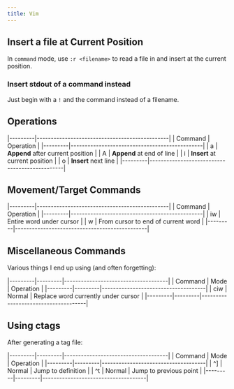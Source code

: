```yaml
---
title: Vim
---
```


## Insert a file at Current Position ##

In `command` mode, use `:r <filename>` to read a file in and insert at the
current position.

### Insert stdout of a command instead ###

Just begin with a `!` and the command instead of a filename.

## Operations ##

|---------|-----------------------------------------------|
| Command | Operation                                     |
|---------|-----------------------------------------------|
| a       | **Append** after current position             |
| A       | **Append** at end of line                     |
| i       | **Insert** at current position                |
| o       | **Insert** next line                          |
|---------|-----------------------------------------------|

## Movement/Target Commands ##

|---------|-----------------------------------------------|
| Command | Operation                                     |
|---------|-----------------------------------------------|
| iw      | Entire word under cursor                      |
| w       | From cursor to end of current word            |
|---------|-----------------------------------------------|

## Miscellaneous Commands ##

Various things I end up using (and often forgetting):

|---------|---------|-------------------------------------|
| Command | Mode    | Operation                           |
|---------|---------|-------------------------------------|
| ciw     | Normal  | Replace word currently under cursor |
|---------|---------|-------------------------------------|

## Using ctags ##

After generating a tag file:

|---------|---------|-------------------------------------|
| Command | Mode    | Operation                           |
|---------|---------|-------------------------------------|
| ^]      | Normal  | Jump to definition |
| ^t      | Normal  | Jump to previous point |
|---------|---------|-------------------------------------|
